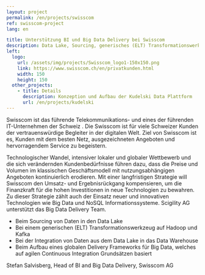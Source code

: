 ```yaml
---
layout: project
permalink: /en/projects/swisscom
ref: swisscom-project
lang: en

title: Unterstützung BI und Big Data Delivery bei Swisscom
description: Data Lake, Sourcing, generisches (ELT) Transformationswerkzeug, Delivery Framework für Big Data, Coninuous Integration
left:
  logo:
    url: /assets/img/projects/Swisscom_logo1-150x150.png
    link: https://www.swisscom.ch/en/privatkunden.html
    width: 150
    height: 150
  other_projects:
    - title: Details
      description: Konzeption und Aufbau der Kudelski Data Plattform
      url: /en/projects/kudelski
---
```


Swisscom ist das führende Telekommunikations- und eines der führenden IT-Unternehmen der Schweiz . Die Swisscom ist für viele Schweizer Kunden der vertrauenswürdige Begleiter in der digitalen Welt. Ziel von Swisscom ist es, Kunden mit dem besten Netz, ausgezeichneten Angeboten und hervorragendem Service zu begeistern.

Technologischer Wandel, intensiver lokaler und globaler Wettbewerb und die sich verändernden Kundenbedürfnisse führen dazu, dass die Preise und Volumen im klassischen Geschäftsmodell mit nutzungsabhängigen Angeboten kontinuierlich erodieren. Mit einer langfristigen Strategie will Swisscom den Umsatz- und Ergebnisrückgang kompensieren, um die Finanzkraft für die hohen Investitionen in neue Technologien zu bewahren. Zu dieser Strategie zählt auch der Einsatz neuer und innovativen Technologien wie Big Data und NoSQL Informationssysteme. Scigility AG unterstützt das Big Data Delivery Team.

* Beim Sourcing von Daten in den Data Lake
* Bei einem generischen (ELT) Transformationswerkzeug auf Hadoop und Kafka
* Bei der Integration von Daten aus dem Data Lake in das Data Warehouse
* Beim Aufbau eines globalen Delivery Frameworks für Big Data, welches auf agilen Continuous Integration Grundsätzen basiert

Stefan Salvisberg, Head of BI and Big Data Delivery, Swisscom AG
